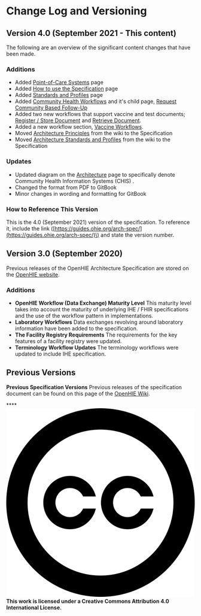 # Change Log and Versioning

## Version 4.0 \(September 2021 - This content\)

The following are an overview of the significant content changes that have been made.  

### Additions

* Added [Point-of-Care Systems](openhie-component-specifications-1/point-of-care-systems.md) page
* Added [How to use the Specification](get-started.md) page
* Added [Standards and Profiles](architecture-specification/standards-and-profiles.md) page
* Added [Community Health Workflows](introduction/community-health-workflows/) and it's child page, [Request Community Based Follow-Up](introduction/community-health-workflows/request-community-based-follow-up.md)
* Added two new workflows that support vaccine and test documents; [Register / Store Document](introduction/shared-health-record/register-store-document.md) and [Retrieve Document](introduction/shared-health-record/retrieve-document.md).  
* Added a new workflow section, [Vaccine Workflows](introduction/vaccine-workflows.md).  
* Moved [Architecture Principles](architecture-specification/architectural-principles.md) from the wiki to the Specification 
* Moved [Architecture Standards and Profiles](architecture-specification/standards-and-profiles.md) from the wiki to the Specification

### Updates 

* Updated diagram on the [Architecture](architecture-specification/overview-of-the-architecture.md) page to specifically denote Community Health Information Systems \(CHIS\) . 
* Changed the format from PDF to GitBook 
* Minor changes in wording and formatting for GitBook

### How to Reference This Version

This is the 4.0 \(September 2021\) version of the specification.  To reference it, include the link \([https://guides.ohie.org/arch-spec/](https://guides.ohie.org/arch-spec/)\) and state the version number.  

## Version 3.0 \(September 2020\)

Previous releases of the OpenHIE Architecture Specification are stored on the [OpenHIE website](https://ohie.org/framework/).

### Additions

* **OpenHIE Workflow \(Data Exchange\) Maturity Level** This maturity level takes into account the maturity of underlying IHE / FHIR specifications and the use of the workflow pattern in implementations.
* **Laboratory Workflows** Data exchanges revolving around laboratory information have been added to the specification.
* **The Facility Registry Requirements** The requirements for the key features of a facility registry were updated.
* **Terminology Workflow Updates** The terminology workflows were updated to include IHE specification.

## Previous Versions

**Previous Specification Versions** Previous releases of the specification document can be found on this page of the [OpenHIE Wiki](https://wiki.ohie.org/).

\*\*\*\*![](.gitbook/assets/creative-commons.svg) **This work is licensed under a Creative Commons Attribution 4.0 International License.**

